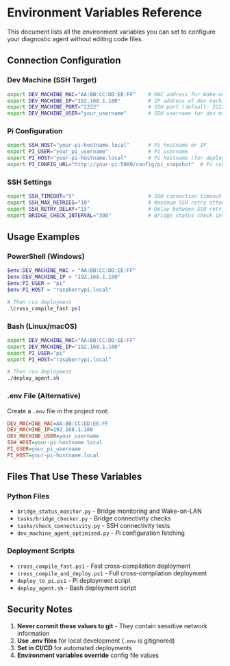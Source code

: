 # Environment Variables Reference

This document lists all the environment variables you can set to configure your diagnostic agent without editing code files.

## Connection Configuration

### Dev Machine (SSH Target)
```bash
export DEV_MACHINE_MAC="AA:BB:CC:DD:EE:FF"    # MAC address for Wake-on-LAN
export DEV_MACHINE_IP="192.168.1.100"         # IP address of dev machine
export DEV_MACHINE_PORT="2222"                # SSH port (default: 2222)
export DEV_MACHINE_USER="your_username"       # SSH username for dev machine
```

### Pi Configuration
```bash
export SSH_HOST="your-pi-hostname.local"      # Pi hostname or IP
export PI_USER="your_pi_username"             # Pi username
export PI_HOST="your-pi-hostname.local"       # Pi hostname (for deployment scripts)
export PI_CONFIG_URL="http://your-pi:5000/config/pi_snapshot"  # Pi config endpoint
```

### SSH Settings
```bash
export SSH_TIMEOUT="5"                        # SSH connection timeout in seconds
export SSH_MAX_RETRIES="10"                   # Maximum SSH retry attempts
export SSH_RETRY_DELAY="15"                   # Delay between SSH retries
export BRIDGE_CHECK_INTERVAL="300"            # Bridge status check interval
```

## Usage Examples

### PowerShell (Windows)
```powershell
$env:DEV_MACHINE_MAC = "AA:BB:CC:DD:EE:FF"
$env:DEV_MACHINE_IP = "192.168.1.100"
$env:PI_USER = "pi"
$env:PI_HOST = "raspberrypi.local"

# Then run deployment
.\cross_compile_fast.ps1
```

### Bash (Linux/macOS)
```bash
export DEV_MACHINE_MAC="AA:BB:CC:DD:EE:FF"
export DEV_MACHINE_IP="192.168.1.100"
export PI_USER="pi"
export PI_HOST="raspberrypi.local"

# Then run deployment
./deploy_agent.sh
```

### .env File (Alternative)
Create a `.env` file in the project root:
```ini
DEV_MACHINE_MAC=AA:BB:CC:DD:EE:FF
DEV_MACHINE_IP=192.168.1.100
DEV_MACHINE_USER=your_username
SSH_HOST=your-pi-hostname.local
PI_USER=your_pi_username
PI_HOST=your-pi-hostname.local
```

## Files That Use These Variables

### Python Files
- `bridge_status_monitor.py` - Bridge monitoring and Wake-on-LAN
- `tasks/bridge_checker.py` - Bridge connectivity checks
- `tasks/check_connectivity.py` - SSH connectivity tests
- `dev_machine_agent_optimized.py` - Pi configuration fetching

### Deployment Scripts
- `cross_compile_fast.ps1` - Fast cross-compilation deployment
- `cross_compile_and_deploy.ps1` - Full cross-compilation deployment
- `deploy_to_pi.ps1` - Pi deployment script
- `deploy_agent.sh` - Bash deployment script

## Security Notes

1. **Never commit these values to git** - They contain sensitive network information
2. **Use .env files** for local development (`.env` is gitignored)
3. **Set in CI/CD** for automated deployments
4. **Environment variables override** config file values
